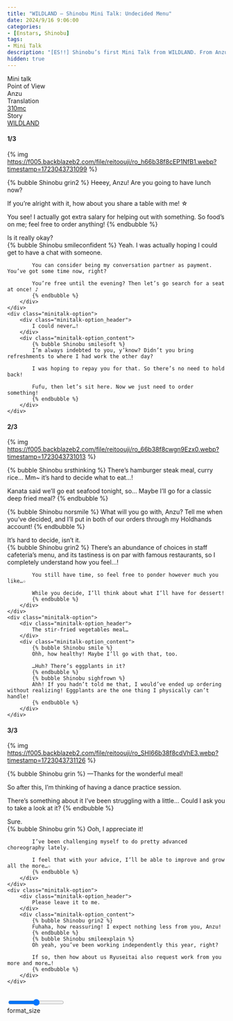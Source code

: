 ```yaml
---
title: "WILDLAND – Shinobu Mini Talk: Undecided Menu"
date: 2024/9/16 9:06:00
categories:
- [Enstars, Shinobu]
tags:
- Mini Talk
description: "[ES!!] Shinobu’s first Mini Talk from WILDLAND. From Anzu’s POV."
hidden: true
---
```

<div class="three-wrapper" style="--storyColor:#5ac189;--storyColor-rgb:90,193,137;--storyColor-h:147.4;--storyColor-s:45.4%;--storyColor-l:55.5%;">
    <div class="info-area">
        <div class="info">
            <div class="info-item characters">
                <div class="label">
                    Mini talk
                </div>
                <div class="value">
					<a href="/categories/Enstars/Shinobu" character="Shinobu"></a>
                </div>
            </div>
            <div class="info-item one">
                <div class="label">
                    Point of View
                </div>
                <div class="value">
                    Anzu
                </div>
            </div>
            <div class="info-item two">
                <div class="label">
                    Translation
                </div>
                <div class="value">
                    <a href="/about">310mc</a>
                </div>
            </div>
            <div class="info-item three">
                <div class="label">
                   Story
                </div>
                <div class="value">
                    <a href="/wildland">WILDLAND</a>
                </div>
            </div>
        </div>
    </div>
</div>

<!-- more -->

#### <div mt="rare"></div> 1/3

{% img https://f005.backblazeb2.com/file/reitoouji/ro_h66b38f8cEP1NfB1.webp?timestamp=1723043731099 %}

{% bubble Shinobu grin2 %}
Heeey, Anzu! Are you going to have lunch now?

If you’re alright with it, how about you share a table with me! ☆

You see! I actually got extra salary for helping out with something. So food’s on me; feel free to order anything!
{% endbubble %}

<div class="minitalk" character="Anzu">
    <div class="minitalk-option">
        <div class="minitalk-option_header">
            Is it really okay?
        </div>
        <div class="minitalk-option_content">
            {% bubble Shinobu smileconfident %}
            Yeah. I was actually hoping I could get to have a chat with someone.

            You can consider being my conversation partner as payment. You’ve got some time now, right?

            You’re free until the evening? Then let’s go search for a seat at once! ♪
			{% endbubble %}
        </div>
    </div>
    <div class="minitalk-option">
        <div class="minitalk-option_header">
            I could never…!
        </div>
        <div class="minitalk-option_content">
            {% bubble Shinobu smilesoft %}
            I’m always indebted to you, y’know? Didn’t you bring refreshments to where I had work the other day?

            I was hoping to repay you for that. So there’s no need to hold back!

            Fufu, then let’s sit here. Now we just need to order something!
			{% endbubble %}
        </div>
    </div>
</div>

#### <div mt="rare"></div> 2/3

{% img https://f005.backblazeb2.com/file/reitoouji/ro_66b38f8cwgn9Ezx0.webp?timestamp=1723043731013 %}

{% bubble Shinobu srsthinking %}
There’s hamburger steak meal, curry rice… Mm~ it’s hard to decide what to eat…!

Kanata said we’ll go eat seafood tonight, so… Maybe I’ll go for a classic deep fried meal?
{% endbubble %}

{% bubble Shinobu norsmile %}
What will you go with, Anzu? Tell me when you’ve decided, and I’ll put in both of our orders through my Holdhands account!
{% endbubble %}

<div class="minitalk" character="Anzu">
    <div class="minitalk-option">
        <div class="minitalk-option_header">
            It’s hard to decide, isn’t it.
        </div>
        <div class="minitalk-option_content">
            {% bubble Shinobu grin2 %}
            There’s an abundance of choices in staff cafeteria’s menu, and its tastiness is on par with famous restaurants, so I completely understand how you feel…!

            You still have time, so feel free to ponder however much you like…☆

            While you decide, I’ll think about what I’ll have for dessert!
			{% endbubble %}
        </div>
    </div>
    <div class="minitalk-option">
        <div class="minitalk-option_header">
            The stir-fried vegetables meal…
        </div>
        <div class="minitalk-option_content">
            {% bubble Shinobu smile %}
            Ohh, how healthy! Maybe I’ll go with that, too.

            …Huh? There’s eggplants in it?
            {% endbubble %}
            {% bubble Shinobu sighfrown %}
            Ahh! If you hadn’t told me that, I would’ve ended up ordering without realizing! Eggplants are the one thing I physically can’t handle!
			{% endbubble %}
        </div>
    </div>
</div>

#### <div mt="rare"></div> 3/3

{% img https://f005.backblazeb2.com/file/reitoouji/ro_SHI66b38f8cdVhE3.webp?timestamp=1723043731126 %}

{% bubble Shinobu grin %}
—Thanks for the wonderful meal!

So after this, I’m thinking of having a dance practice session.

There’s something about it I’ve been struggling with a little… Could I ask you to take a look at it?
{% endbubble %}

<div class="minitalk" character="Anzu">
    <div class="minitalk-option">
        <div class="minitalk-option_header">
            Sure.
        </div>
        <div class="minitalk-option_content">
            {% bubble Shinobu grin %}
            Ooh, I appreciate it!

            I’ve been challenging myself to do pretty advanced choreography lately.

            I feel that with your advice, I’ll be able to improve and grow all the more…☆
			{% endbubble %}
        </div>
    </div>
    <div class="minitalk-option">
        <div class="minitalk-option_header">
            Please leave it to me.
        </div>
        <div class="minitalk-option_content">
            {% bubble Shinobu grin2 %}
            Fuhaha, how reassuring! I expect nothing less from you, Anzu!
            {% endbubble %}
            {% bubble Shinobu smileexplain %}
            Oh yeah, you’ve been working independently this year, right?

            If so, then how about us Ryuseitai also request work from you more and more…!
			{% endbubble %}
        </div>
    </div>
</div>
<br>
<div class="navigation2">
    <div class="toolbar-wrapper">
        <div class="slider-container">
            <input type="range" min="1" max="5" value="3" class="slider">
        </div>
        <div class="toolbar">
            <a target="_blank" href="/translations" class="home-button" title="Translations Masterlist"><i class="fa fa-home"></i></a>
            <div class="toolbar__section">
                <a id="sliderDrop">
                    <span class="material-icons-round" title="Text Size">format_size</span>
                </a>
            </div>
            <a target="_blank" href="/wildland#Mini-Talks" title="Index"><i class="fa fa-star"></i></a>
            <a href="/wildland/minitalk/shinobu_2" title="Shinobu Mini Talk: In Order To Represent Myself"><i class="fa fa-arrow-right"></i></a>
            <a href="#top" class="top-arrow" title="Back to Top"><i class="fa fa-arrow-up"></i></a>
        </div>
    </div>
</div>